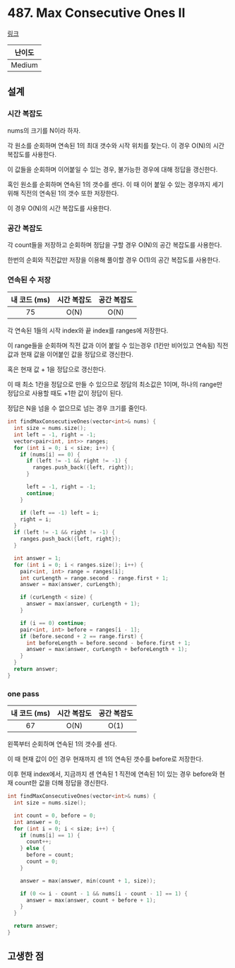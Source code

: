 # 487. Max Consecutive Ones II

[링크](https://leetcode.com/problems/max-consecutive-ones-ii/)

| 난이도 |
| :----: |
| Medium |

## 설계

### 시간 복잡도

nums의 크기를 N이라 하자.

각 원소를 순회하며 연속된 1의 최대 갯수와 시작 위치를 찾는다. 이 경우 O(N)의 시간 복잡도를 사용한다.

이 값들을 순회하며 이어붙일 수 있는 경우, 불가능한 경우에 대해 정답을 갱신한다.

혹인 원소를 순회하며 연속된 1의 갯수를 센다. 이 때 이어 붙일 수 있는 경우까지 세기 위해 직전의 연속된 1의 갯수 또한 저장한다.

이 경우 O(N)의 시간 복잡도를 사용한다.

### 공간 복잡도

각 count들을 저장하고 순회하며 정답을 구할 경우 O(N)의 공간 복잡도를 사용한다.

한번의 순회와 직전값만 저장을 이용해 풀이할 경우 O(1)의 공간 복잡도를 사용한다.

### 연속된 수 저장

| 내 코드 (ms) | 시간 복잡도 | 공간 복잡도 |
| :----------: | :---------: | :---------: |
|      75      |    O(N)     |    O(N)     |

각 연속된 1들의 시작 index와 끝 index를 ranges에 저장한다.

이 range들을 순회하며 직전 값과 이어 붙일 수 있는경우 (1칸만 비어있고 연속됨) 직전 값과 현재 값을 이어붙인 값을 정답으로 갱신한다.

혹은 현재 값 + 1을 정답으로 갱신한다.

이 때 최소 1칸을 정답으로 만들 수 있으므로 정답의 최소값은 1이며, 하나의 range만 정답으로 사용할 때도 +1한 값이 정답이 된다.

정답은 N을 넘을 수 없으므로 넘는 경우 크기를 줄인다.

```cpp
int findMaxConsecutiveOnes(vector<int>& nums) {
  int size = nums.size();
  int left = -1, right = -1;
  vector<pair<int, int>> ranges;
  for (int i = 0; i < size; i++) {
    if (nums[i] == 0) {
      if (left != -1 && right != -1) {
        ranges.push_back({left, right});
      }

      left = -1, right = -1;
      continue;
    }

    if (left == -1) left = i;
    right = i;
  }
  if (left != -1 && right != -1) {
    ranges.push_back({left, right});
  }

  int answer = 1;
  for (int i = 0; i < ranges.size(); i++) {
    pair<int, int> range = ranges[i];
    int curLength = range.second - range.first + 1;
    answer = max(answer, curLength);

    if (curLength < size) {
      answer = max(answer, curLength + 1);
    }

    if (i == 0) continue;
    pair<int, int> before = ranges[i - 1];
    if (before.second + 2 == range.first) {
      int beforeLength = before.second - before.first + 1;
      answer = max(answer, curLength + beforeLength + 1);
    }
  }
  return answer;
}
```

### one pass

| 내 코드 (ms) | 시간 복잡도 | 공간 복잡도 |
| :----------: | :---------: | :---------: |
|      67      |    O(N)     |    O(1)     |

왼쪽부터 순회하며 연속된 1의 갯수를 센다.

이 때 현재 값이 0인 경우 현재까지 센 1의 연속된 갯수를 before로 저장한다.

이후 현재 index에서, 지금까지 센 연속된 1 직전에 연속된 1이 있는 경우 before와 현재 count한 값을 더해 정답을 갱신한다.

```cpp
int findMaxConsecutiveOnes(vector<int>& nums) {
  int size = nums.size();

  int count = 0, before = 0;
  int answer = 0;
  for (int i = 0; i < size; i++) {
    if (nums[i] == 1) {
      count++;
    } else {
      before = count;
      count = 0;
    }

    answer = max(answer, min(count + 1, size));

    if (0 <= i - count - 1 && nums[i - count - 1] == 1) {
      answer = max(answer, count + before + 1);
    }
  }

  return answer;
}
```

## 고생한 점
